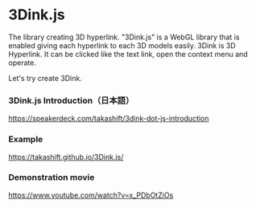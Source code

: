# 3Dink.js
The library creating 3D hyperlink.
"3Dink.js" is a WebGL library that is enabled giving each hyperlink to each 3D models easily.
3Dink is 3D Hyperlink.
It can be clicked like the text link, open the context menu and operate.

Let's try create 3Dink.

### 3Dink.js Introduction（日本語）
https://speakerdeck.com/takashift/3dink-dot-js-introduction

### Example
https://takashift.github.io/3Dink.js/

### Demonstration movie
https://www.youtube.com/watch?v=x_PDbOtZiOs
